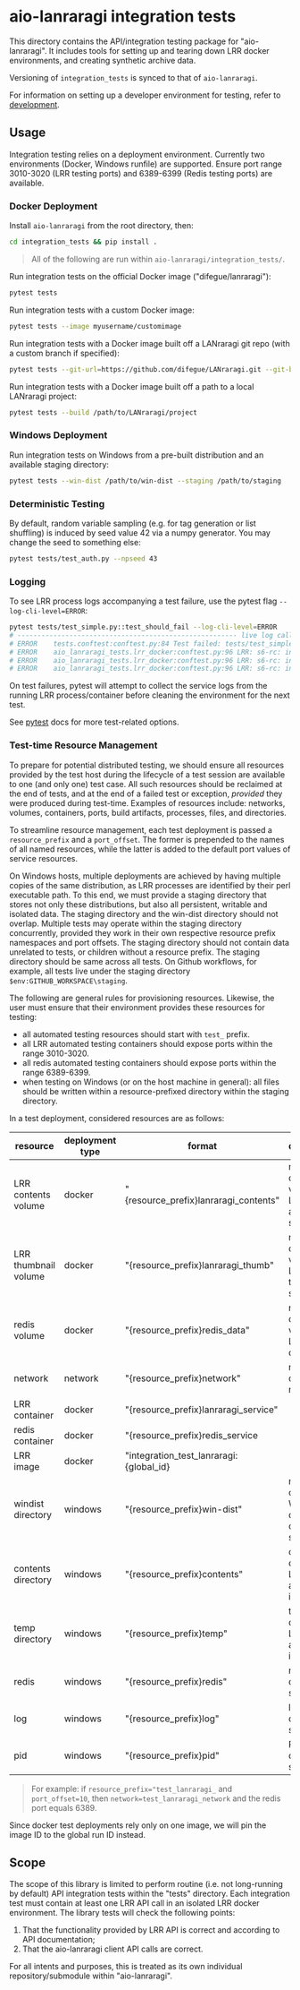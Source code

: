 # aio-lanraragi integration tests

This directory contains the API/integration testing package for "aio-lanraragi". It includes tools for setting up and tearing down LRR docker environments, and creating synthetic archive data.

Versioning of `integration_tests` is synced to that of `aio-lanraragi`.

For information on setting up a developer environment for testing, refer to [development](/docs/development.md).

## Usage

Integration testing relies on a deployment environment. Currently two environments (Docker, Windows runfile) are supported. Ensure port range 3010-3020 (LRR testing ports) and 6389-6399 (Redis testing ports) are available.

### Docker Deployment

Install `aio-lanraragi` from the root directory, then:
```sh
cd integration_tests && pip install .
```

> All of the following are run within `aio-lanraragi/integration_tests/`.

Run integration tests on the official Docker image ("difegue/lanraragi"):
```sh
pytest tests
```

Run integration tests with a custom Docker image:
```sh
pytest tests --image myusername/customimage
```

Run integration tests with a Docker image built off a LANraragi git repo (with a custom branch if specified):
```sh
pytest tests --git-url=https://github.com/difegue/LANraragi.git --git-branch=dev
```

Run integration tests with a Docker image built off a path to a local LANraragi project:
```sh
pytest tests --build /path/to/LANraragi/project
```

### Windows Deployment

Run integration tests on Windows from a pre-built distribution and an available staging directory:
```sh
pytest tests --win-dist /path/to/win-dist --staging /path/to/staging
```

### Deterministic Testing

By default, random variable sampling (e.g. for tag generation or list shuffling) is induced by seed value 42 via a numpy generator. You may change the seed to something else:
```sh
pytest tests/test_auth.py --npseed 43
```

### Logging

To see LRR process logs accompanying a test failure, use the pytest flag `--log-cli-level=ERROR`:
```sh
pytest tests/test_simple.py::test_should_fail --log-cli-level=ERROR
# ------------------------------------------------------- live log call --------------------------------------------------------
# ERROR    tests.conftest:conftest.py:84 Test failed: tests/test_simple.py::test_should_fail
# ERROR    aio_lanraragi_tests.lrr_docker:conftest.py:96 LRR: s6-rc: info: service s6rc-oneshot-runner: starting
# ERROR    aio_lanraragi_tests.lrr_docker:conftest.py:96 LRR: s6-rc: info: service s6rc-oneshot-runner successfully started
# ERROR    aio_lanraragi_tests.lrr_docker:conftest.py:96 LRR: s6-rc: info: service fix-attrs: starting
```

On test failures, pytest will attempt to collect the service logs from the running LRR process/container before cleaning the environment for the next test.

See [pytest](https://docs.pytest.org/en/stable/#) docs for more test-related options.

### Test-time Resource Management
To prepare for potential distributed testing, we should ensure all resources provided by the test host during the lifecycle of a test session are available to one (and only one) test case. All such resources should be reclaimed at the end of tests, and at the end of a failed test or exception, *provided* they were produced during test-time. Examples of resources include: networks, volumes, containers, ports, build artifacts, processes, files, and directories.

To streamline resource management, each test deployment is passed a `resource_prefix` and a `port_offset`. The former is prepended to the names of all named resources, while the latter is added to the default port values of service resources.

On Windows hosts, multiple deployments are achieved by having multiple copies of the same distribution, as LRR processes are identified by their perl executable path. To this end, we must provide a staging directory that stores not only these distributions, but also all persistent, writable and isolated data. The staging directory and the win-dist directory should not overlap. Multiple tests may operate within the staging directory concurrently, provided they work in their own respective resource prefix namespaces and port offsets. The staging directory should not contain data unrelated to tests, or children without a resource prefix. The staging directory should be same across all tests. On Github workflows, for example, all tests live under the staging directory `$env:GITHUB_WORKSPACE\staging`.

The following are general rules for provisioning resources. Likewise, the user must ensure that their environment provides these resources for testing:

- all automated testing resources should start with `test_` prefix.
- all LRR automated testing containers should expose ports within the range 3010-3020.
- all redis automated testing containers should expose ports within the range 6389-6399.
- when testing on Windows (or on the host machine in general): all files should be written within a resource-prefixed directory within the staging directory.

In a test deployment, considered resources are as follows:

| resource | deployment type | format | description |
| - | - | - | - |
| LRR contents volume | docker | "{resource_prefix}lanraragi_contents" | name of docker volume for LRR archives storage |
| LRR thumbnail volume | docker | "{resource_prefix}lanraragi_thumb" | name of docker volume for LRR thumbnails storage |
| redis volume | docker | "{resource_prefix}redis_data" | name of docker volume for LRR database |
| network | network | "{resource_prefix}network" | name of docker network |
| LRR container | docker | "{resource_prefix}lanraragi_service" | |
| redis container | docker | "{resource_prefix}redis_service | |
| LRR image | docker | "integration_test_lanraragi:{global_id} | |
| windist directory | windows | "{resource_prefix}win-dist" | removable copy of the Windows distribution of LRR in staging |
| contents directory | windows | "{resource_prefix}contents" | contents directory of LRR application in staging |
| temp directory | windows | "{resource_prefix}temp" | temp directory of LRR application in staging |
| redis | windows | "{resource_prefix}redis" | redis directory in staging |
| log | windows | "{resource_prefix}log" | logs directory in staging |
| pid | windows | "{resource_prefix}pid" | PID directory in staging |

> For example: if `resource_prefix="test_lanraragi_` and `port_offset=10`, then `network=test_lanraragi_network` and the redis port equals 6389.

Since docker test deployments rely only on one image, we will pin the image ID to the global run ID instead.

## Scope
The scope of this library is limited to perform routine (i.e. not long-running by default) API integration tests within the "tests" directory. Each integration test must contain at least one LRR API call in an isolated LRR docker environment. The library tests will check the following points:

1. That the functionality provided by LRR API is correct and according to API documentation;
1. That the aio-lanraragi client API calls are correct.

For all intents and purposes, this is treated as its own individual repository/submodule within "aio-lanraragi".
